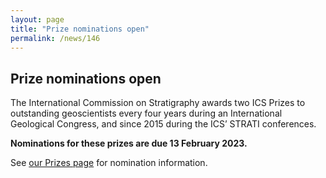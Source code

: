 ```yaml
---
layout: page
title: "Prize nominations open"
permalink: /news/146
---
```

## Prize nominations open

The International Commission on Stratigraphy awards two ICS Prizes to outstanding geoscientists every four years during an International Geological Congress, and since 2015 during the ICS’ STRATI conferences.

**Nominations for these prizes are due 13 February 2023.**

See [our Prizes page](/prizes) for nomination information.
